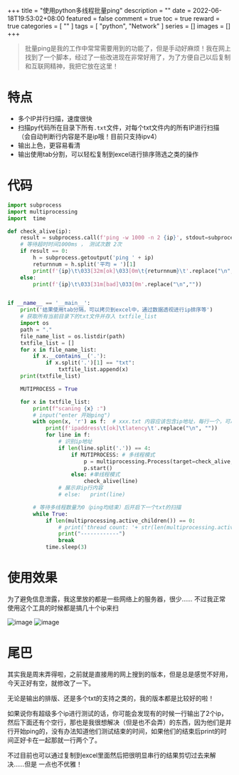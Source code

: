 +++
title = "使用python多线程批量ping"
description = ""
date = 2022-06-18T19:53:02+08:00
featured = false
comment = true
toc = true
reward = true
categories = [
  ""
]
tags = [
  "python",  "Network"
]
series = []
images = []
+++



> 批量ping是我的工作中常常需要用到的功能了，但是手动好麻烦！我在网上找到了一个脚本，经过了一些改进现在非常好用了，为了方便自己以后复制和互联网精神，我把它放在这里！

# 特点
- 多个IP并行扫描，速度很快
- 扫描py代码所在目录下所有`.txt`文件，对每个txt文件内的所有IP进行扫描（会自动判断行内容是不是ip哦！目前只支持ipv4）
- 输出上色，更容易看清
- 输出使用tab分割，可以轻松复制到excel进行排序筛选之类的操作


# 代码

```py
import subprocess
import multiprocessing
import  time

def check_alive(ip):
    result = subprocess.call(f'ping -w 1000 -n 2 {ip}', stdout=subprocess.PIPE, shell=True)
    # 等待超时时间1000ms ， 测试次数 2次
    if result == 0:
        h = subprocess.getoutput('ping ' + ip)
        returnnum = h.split('平均 = ')[1]
        print(f'{ip}\t\033[32m[ok]\033[0m\t{returnnum}\t'.replace("\n","") )
    else:
        print(f'{ip}\t\033[31m[bad]\033[0m'.replace("\n",""))


if __name__ == '__main__':
    print('结果使用tab分隔，可以拷贝到excel中，通过数据透视进行ip排序等')
    # 获取所有当前目录下的txt文件并存入 txtfile_list
    import os
    path = "."
    file_name_list = os.listdir(path)
    txtfile_list = []
    for x in file_name_list:
        if x.__contains__('.'):
            if x.split('.')[1] == "txt":
                txtfile_list.append(x)
    print(txtfile_list)

    MUTIPROCESS = True

    for x in txtfile_list:
        print(f"scaning {x} :")
        # input("enter 开始ping")
        with open(x, 'r') as f:  # xxx.txt 内容应该包含ip地址，每行一个，可以写备注因为下面会
            print(f'ipaddress\t[ok]\tlatency\t'.replace("\n", ""))
            for line in f:
                # 识别ip地址
                if len(line.split('.')) == 4:
                    if MUTIPROCESS: # 多线程模式
                        p = multiprocessing.Process(target=check_alive, args=(line,))
                        p.start()
                    else: #单线程模式
                        check_alive(line)
                # 展示非ip行内容
                # else:   print(line)

        # 等待多线程数量为0（ping均结束）后开启下一个txt的扫描
        while True:
            if len(multiprocessing.active_children()) == 0:
                # print('thread count: '+ str(len(multiprocessing.active_children())) +' ,scan complete\n\n')
                print("------------")
                break
            time.sleep(3)

```

# 使用效果
为了避免信息泄露，我这里放的都是一些网络上的服务器，很少…… 
不过我正常使用这个工具的时候都是搞几十个ip来扫


![image](https://tvax2.sinaimg.cn/large/006rgJELgy1h3cncasc0qj319g0raano.jpg)
![image](https://tva2.sinaimg.cn/large/006rgJELgy1h3cnhgy70yj30fq0cjdi1.jpg)

# 尾巴
其实我是周末弄得啦，之前就是直接用的网上搜到的版本，但是总是感觉不好用，今天正好有空，就修改了一下。

无论是输出的排版、还是多个txt的支持之类的，我的版本都是比较好的啦！

如果说你有超级多个ip进行测试的话，你可能会发现有的时候一行输出了2个ip，然后下面还有个空行，那也是我很想解决（但是也不会弄）的东西，因为他们是并行开始ping的，没有办法知道他们测试结束的时间，如果他们的结束后print的时间正好卡在一起那就一行两个了。

不过目前也可以通过复制到excel里面然后把很明显串行的结果剪切过去来解决……但是 一点也不优雅！

